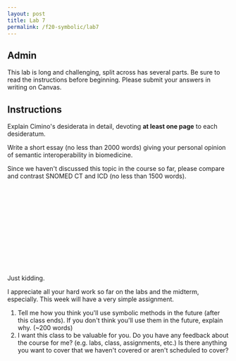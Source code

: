 ```yaml
---
layout: post
title: Lab 7
permalink: /f20-symbolic/lab7
---
```




## Admin

This lab is long and challenging, split across has several parts.
Be sure to read the instructions before beginning.
Please submit your answers in writing on Canvas.

## Instructions

<span class="newthought">Explain Cimino's desiderata</span> in detail, devoting **at least one page** to each desideratum.

Write a short essay (no less than 2000 words) giving your personal opinion of semantic interoperability in biomedicine.

Since we haven't discussed this topic in the course so far, please compare and contrast SNOMED CT and ICD (no less than 1500 words).


<br/><br/><br/><br/><br/><br/><br/><br/><br/><br/><br/>




Just kidding.

I appreciate all your hard work so far on the labs and the midterm, especially.
This week will have a very simple assignment.

1. Tell me how you think you'll use symbolic methods in the future (after this class ends).
If you don't think you'll use them in the future, explain why.
(~200 words)
2. I want this class to be valuable for you. Do you have any feedback about the course for me? (e.g. labs, class, assignments, etc.) Is there anything you want to cover that we haven't covered or aren't scheduled to cover?

